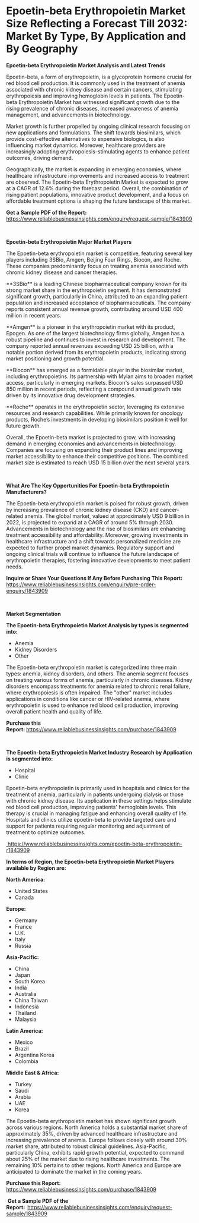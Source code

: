 <p><h1>Epoetin-beta Erythropoietin Market Size Reflecting a Forecast Till 2032: Market By Type, By Application and By Geography</h1></p><p><strong>Epoetin-beta Erythropoietin Market Analysis and Latest Trends</strong></p>
<p><p>Epoetin-beta, a form of erythropoietin, is a glycoprotein hormone crucial for red blood cell production. It is commonly used in the treatment of anemia associated with chronic kidney disease and certain cancers, stimulating erythropoiesis and improving hemoglobin levels in patients. The Epoetin-beta Erythropoietin Market has witnessed significant growth due to the rising prevalence of chronic diseases, increased awareness of anemia management, and advancements in biotechnology.</p><p>Market growth is further propelled by ongoing clinical research focusing on new applications and formulations. The shift towards biosimilars, which provide cost-effective alternatives to expensive biologics, is also influencing market dynamics. Moreover, healthcare providers are increasingly adopting erythropoiesis-stimulating agents to enhance patient outcomes, driving demand.</p><p>Geographically, the market is expanding in emerging economies, where healthcare infrastructure improvements and increased access to treatment are observed. The Epoetin-beta Erythropoietin Market is expected to grow at a CAGR of 12.6% during the forecast period. Overall, the combination of rising patient populations, innovative product development, and a focus on affordable treatment options is shaping the future landscape of this market.</p></p>
<p><strong>Get a Sample PDF of the Report:&nbsp;</strong> <a href="https://www.reliablebusinessinsights.com/enquiry/request-sample/1843909?utm_campaign=3504&utm_medium=2&utm_source=Github&utm_content=ia&utm_term=19042025&utm_id=epoetin-beta-erythropoietin">https://www.reliablebusinessinsights.com/enquiry/request-sample/1843909</a></p>
<p>&nbsp;</p>
<p><strong>Epoetin-beta Erythropoietin Major Market Players</strong></p>
<p><p>The Epoetin-beta erythropoietin market is competitive, featuring several key players including 3SBio, Amgen, Beijing Four Rings, Biocon, and Roche. These companies predominantly focus on treating anemia associated with chronic kidney disease and cancer therapies.</p><p>**3SBio** is a leading Chinese biopharmaceutical company known for its strong market share in the erythropoietin segment. It has demonstrated significant growth, particularly in China, attributed to an expanding patient population and increased acceptance of biopharmaceuticals. The company reports consistent annual revenue growth, contributing around USD 400 million in recent years.</p><p>**Amgen** is a pioneer in the erythropoietin market with its product, Epogen. As one of the largest biotechnology firms globally, Amgen has a robust pipeline and continues to invest in research and development. The company reported annual revenues exceeding USD 25 billion, with a notable portion derived from its erythropoietin products, indicating strong market positioning and growth potential.</p><p>**Biocon** has emerged as a formidable player in the biosimilar market, including erythropoietins. Its partnership with Mylan aims to broaden market access, particularly in emerging markets. Biocon's sales surpassed USD 850 million in recent periods, reflecting a compound annual growth rate driven by its innovative drug development strategies.</p><p>**Roche** operates in the erythropoietin sector, leveraging its extensive resources and research capabilities. While primarily known for oncology products, Roche’s investments in developing biosimilars position it well for future growth.</p><p>Overall, the Epoetin-beta market is projected to grow, with increasing demand in emerging economies and advancements in biotechnology. Companies are focusing on expanding their product lines and improving market accessibility to enhance their competitive positions. The combined market size is estimated to reach USD 15 billion over the next several years.</p></p>
<p>&nbsp;</p>
<p><strong>What Are The Key Opportunities For Epoetin-beta Erythropoietin Manufacturers?</strong></p>
<p><p>The Epoetin-beta erythropoietin market is poised for robust growth, driven by increasing prevalence of chronic kidney disease (CKD) and cancer-related anemia. The global market, valued at approximately USD 9 billion in 2022, is projected to expand at a CAGR of around 5% through 2030. Advancements in biotechnology and the rise of biosimilars are enhancing treatment accessibility and affordability. Moreover, growing investments in healthcare infrastructure and a shift towards personalized medicine are expected to further propel market dynamics. Regulatory support and ongoing clinical trials will continue to influence the future landscape of erythropoietin therapies, fostering innovative developments to meet patient needs.</p></p>
<p><strong>Inquire or Share Your Questions If Any Before Purchasing This Report:</strong> <a href="https://www.reliablebusinessinsights.com/enquiry/pre-order-enquiry/1843909?utm_campaign=3504&utm_medium=2&utm_source=Github&utm_content=ia&utm_term=19042025&utm_id=epoetin-beta-erythropoietin">https://www.reliablebusinessinsights.com/enquiry/pre-order-enquiry/1843909</a></p>
<p>&nbsp;</p>
<p><strong>Market Segmentation</strong></p>
<p><strong>The Epoetin-beta Erythropoietin Market Analysis by types is segmented into:</strong></p>
<p><ul><li>Anemia</li><li>Kidney Disorders</li><li>Other</li></ul></p>
<p><p>The Epoetin-beta erythropoietin market is categorized into three main types: anemia, kidney disorders, and others. The anemia segment focuses on treating various forms of anemia, particularly in chronic diseases. Kidney disorders encompass treatments for anemia related to chronic renal failure, where erythropoiesis is often impaired. The "other" market includes applications in conditions like cancer or HIV-related anemia, where erythropoietin is used to enhance red blood cell production, improving overall patient health and quality of life.</p></p>
<p><strong>Purchase this Report:&nbsp;</strong><a href="https://www.reliablebusinessinsights.com/purchase/1843909?utm_campaign=3504&utm_medium=2&utm_source=Github&utm_content=ia&utm_term=19042025&utm_id=epoetin-beta-erythropoietin">https://www.reliablebusinessinsights.com/purchase/1843909</a></p>
<p>&nbsp;</p>
<p><strong>The Epoetin-beta Erythropoietin Market Industry Research by Application is segmented into:</strong></p>
<p><ul><li>Hospital</li><li>Clinic</li></ul></p>
<p><p>Epoetin-beta erythropoietin is primarily used in hospitals and clinics for the treatment of anemia, particularly in patients undergoing dialysis or those with chronic kidney disease. Its application in these settings helps stimulate red blood cell production, improving patients' hemoglobin levels. This therapy is crucial in managing fatigue and enhancing overall quality of life. Hospitals and clinics utilize epoetin-beta to provide targeted care and support for patients requiring regular monitoring and adjustment of treatment to optimize outcomes.</p></p>
<p><a href="https://www.reliablebusinessinsights.com/epoetin-beta-erythropoietin-r1843909?utm_campaign=3504&utm_medium=2&utm_source=Github&utm_content=ia&utm_term=19042025&utm_id=epoetin-beta-erythropoietin">&nbsp;https://www.reliablebusinessinsights.com/epoetin-beta-erythropoietin-r1843909</a></p>
<p><strong>In terms of Region, the Epoetin-beta Erythropoietin Market Players available by Region are:</strong></p>
<p>
    <p> <strong> North America: </strong>
        <ul>
            <li>United States</li>
            <li>Canada</li>
        </ul>
        </p> 
    <p> <strong> Europe: </strong>
        <ul>
            <li>Germany</li>
            <li>France</li>
            <li>U.K.</li>
            <li>Italy</li>
            <li>Russia</li>
        </ul>
        </p> 
    <p> <strong> Asia-Pacific: </strong>
        <ul>
            <li>China</li>
            <li>Japan</li>
            <li>South Korea</li>
            <li>India</li>
            <li>Australia</li>
            <li>China Taiwan</li>
            <li>Indonesia</li>
            <li>Thailand</li>
            <li>Malaysia</li>
        </ul>
        </p> 
    <p> <strong> Latin America: </strong>
        <ul>
            <li>Mexico</li>
            <li>Brazil</li>
            <li>Argentina Korea</li>
            <li>Colombia</li>
        </ul>
        </p> 
    <p> <strong> Middle East & Africa: </strong>
        <ul>
            <li>Turkey</li>
            <li>Saudi</li>
            <li>Arabia</li>
            <li>UAE</li>
            <li>Korea</li>
        </ul>
    </p>
    </p>
<p><p>The Epoetin-beta erythropoietin market has shown significant growth across various regions. North America holds a substantial market share of approximately 35%, driven by advanced healthcare infrastructure and increasing prevalence of anemia. Europe follows closely with around 30% market share, attributed to robust clinical guidelines. Asia-Pacific, particularly China, exhibits rapid growth potential, expected to command about 25% of the market due to rising healthcare investments. The remaining 10% pertains to other regions. North America and Europe are anticipated to dominate the market in the coming years.</p></p>
<p><strong>Purchase this Report: </strong><a href="https://www.reliablebusinessinsights.com/purchase/1843909?utm_campaign=3504&utm_medium=2&utm_source=Github&utm_content=ia&utm_term=19042025&utm_id=epoetin-beta-erythropoietin">https://www.reliablebusinessinsights.com/purchase/1843909</a></p>
<p>&nbsp;<strong>Get a Sample PDF of the Report:&nbsp;&nbsp;</strong><a href="https://www.reliablebusinessinsights.com/enquiry/request-sample/1843909?utm_campaign=3504&utm_medium=2&utm_source=Github&utm_content=ia&utm_term=19042025&utm_id=epoetin-beta-erythropoietin">https://www.reliablebusinessinsights.com/enquiry/request-sample/1843909</a></p>
<p><strong></strong></p>
<p><p></p><p></p><p></p></p>